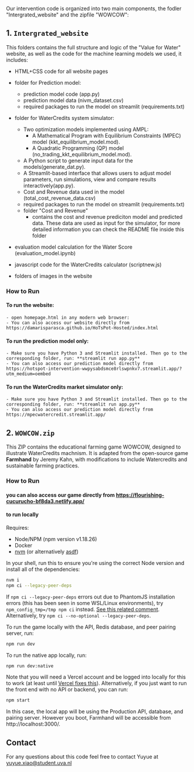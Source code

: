 Our intervention code is organized into two main components, the fodler "Intergrated_website" and the zipfile "WOWCOW":

## 1. `Intergrated_website`

This folders contains the full structure and logic of the "Value for Water" website, as well as the code for the machine learning models we used, it includes:

- HTML+CSS code for all website pages

- folder for Prediction model:
    - prediction model code (app.py)
    - prediction model data (nivm_dataset.csv)
    - required packages to run the model on streamlit (requirements.txt)


- folder for WaterCredits system simulator:
  - Two optimization models implemented using AMPL:
    - A Mathematical Program with Equilibrium Constraints (MPEC) model (kkt_equilibrium_model.mod).
    - A Quadratic Programming (QP) model (no_trading_kkt_equilibrium_model.mod).
  - A Python script to generate input data for the models(generate_dat.py).
  - A Streamlit-based interface that allows users to adjust model parameters, run simulations, view and compare results interactively(app.py).
  - Cost and Revenue data used in the model (total_cost_revenue_data.csv)
  - required packages to run the model on streamlit (requirements.txt)
  - folder "Cost and Revenue"
    - contains the cost and revenue prediciton model and predicted data. These data are used as input for the simulator, for more detailed information you can check the README file inside this folder

- evaluation model calculation for the Water Score  (evaluation_model.ipynb)

- javascript code for the WaterCredits calculator (scriptnew.js)

- folders of images in the website

### How to Run

  #### To run the website: 
    - open homepage.html in any modern web browser:
    - You can also access our website directly from https://damarisparasca.github.io/HoTsPot-Hosted/index.html

  #### To run the prediction model only: 
    - Make sure you have Python 3 and Streamlit installed. Then go to the corresponding folder, run: **streamlit run app.py**
    - You can also access our prediction model directly from https://hotspot-intervention-wwpysabdsmce8rlswpnkv7.streamlit.app/?utm_medium=oembed

  #### To run the WaterCredits market simulator only: 
    - Make sure you have Python 3 and Streamlit installed. Then go to the corresponding folder, run: **streamlit run app.py**
    - You can also access our prediction model directly from https://mpecwatercredit.streamlit.app/


## 2. `WOWCOW.zip`

This ZIP contains the educational farming game WOWCOW, designed to illustrate WaterCredits machnism. It is adapted from the open-source game **Farmhand** by Jeremy Kahn, with modifications to include Watercredits and sustainable farming practices.

### How to Run

#### you can also access our game directly from https://flourishing-cucurucho-bf8da3.netlify.app/

#### to run locally

Requires:

- Node/NPM (npm version v1.18.26)
- Docker
- [nvm](https://github.com/nvm-sh/nvm) (or alternatively [asdf](https://asdf-vm.com))

In your shell, run this to ensure you're using the correct Node version and install all of the dependencies:

```sh
nvm i
npm ci --legacy-peer-deps
```

If `npm ci --legacy-peer-deps` errors out due to PhantomJS installation errors (this has been seen in some WSL/Linux environments), try `npm_config_tmp=/tmp npm ci` instead. [See this related comment](https://github.com/yarnpkg/yarn/issues/1016#issuecomment-283067214). Alternatively, try `npm ci --no-optional --legacy-peer-deps`.

To run the game locally with the API, Redis database, and peer pairing server, run:

```sh
npm run dev
```

To run the native app locally, run:

```sh
npm run dev:native
```

Note that you will need a Vercel account and be logged into locally for this to work (at least until [Vercel fixes this](https://github.com/vercel/vercel/discussions/4925)). Alternatively, if you just want to run the front end with no API or backend, you can run:

```sh
npm start
```

In this case, the local app will be using the Production API, database, and pairing server. However you boot, Farmhand will be accessible from http://localhost:3000/.


## Contact
For any questions about this code feel free to contact Yuyue at yuyue.xiao@student.uva.nl